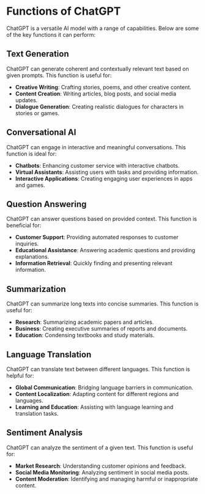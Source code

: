 # Functions of ChatGPT

ChatGPT is a versatile AI model with a range of capabilities. Below are some of the key functions it can perform:

## Text Generation
ChatGPT can generate coherent and contextually relevant text based on given prompts. This function is useful for:
- **Creative Writing**: Crafting stories, poems, and other creative content.
- **Content Creation**: Writing articles, blog posts, and social media updates.
- **Dialogue Generation**: Creating realistic dialogues for characters in stories or games.

## Conversational AI
ChatGPT can engage in interactive and meaningful conversations. This function is ideal for:
- **Chatbots**: Enhancing customer service with interactive chatbots.
- **Virtual Assistants**: Assisting users with tasks and providing information.
- **Interactive Applications**: Creating engaging user experiences in apps and games.

## Question Answering
ChatGPT can answer questions based on provided context. This function is beneficial for:
- **Customer Support**: Providing automated responses to customer inquiries.
- **Educational Assistance**: Answering academic questions and providing explanations.
- **Information Retrieval**: Quickly finding and presenting relevant information.

## Summarization
ChatGPT can summarize long texts into concise summaries. This function is useful for:
- **Research**: Summarizing academic papers and articles.
- **Business**: Creating executive summaries of reports and documents.
- **Education**: Condensing textbooks and study materials.

## Language Translation
ChatGPT can translate text between different languages. This function is helpful for:
- **Global Communication**: Bridging language barriers in communication.
- **Content Localization**: Adapting content for different regions and languages.
- **Learning and Education**: Assisting with language learning and translation tasks.

## Sentiment Analysis
ChatGPT can analyze the sentiment of a given text. This function is useful for:
- **Market Research**: Understanding customer opinions and feedback.
- **Social Media Monitoring**: Analyzing sentiment in social media posts.
- **Content Moderation**: Identifying and managing harmful or inappropriate content.
